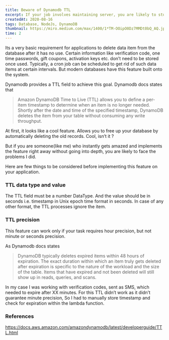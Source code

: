 ```yaml
---
title: Beware of Dynamodb TTL
excerpt: If your job involves maintaining server, you are likely to stumble onto this issue sooner or later. Unlike CPU load, high traffic etc..
createdAt: 2020-08-16
tags: Database, NodeJs, DynamoDB
thumbnail: https://miro.medium.com/max/1400/1*TM-OOipO0Dz7MMDt0bQ_AQ.jpeg
time: 2
---
```


Its a very basic requirement for applications to delete data item from the database after it has no use. Certain information like verification code, one time passwords, gift coupons, activation keys etc. don’t need to be stored once used. Typically, a cron job can be scheduled to get rid of such data items at certain intervals. But modern databases have this feature built onto the system.

Dynamodb provides a TTL field to achieve this goal. Dynamodb docs states that

> Amazon DynamoDB Time to Live (TTL) allows you to define a per-item timestamp to determine when an item is no longer needed. Shortly after the date and time of the specified timestamp, DynamoDB deletes the item from your table without consuming any write throughput.

At first, it looks like a cool feature. Allows you to free up your database by automatically deleting the old records. Cool, isn’t it ?

But if you are someone(like me) who instantly gets amazed and implements the feature right away without going into depth, you are likely to face the problems I did.

Here are few things to be considered before implementing this feature on your application.

### TTL data type and value

The TTL field must be a number DataType. And the value should be in seconds i.e. timestamp in Unix epoch time format in seconds. In case of any other format, the TTL processes ignore the item.

### TTL precision

This feature can work only if your task requires hour precision, but not minute or seconds precision.

As Dynamodb docs states

> DynamoDB typically deletes expired items within 48 hours of expiration. The exact duration within which an item truly gets deleted after expiration is specific to the nature of the workload and the size of the table. Items that have expired and not been deleted will still show up in reads, queries, and scans.

In my case I was working with verification codes, sent as SMS, which needed to expire after XX minutes. For this TTL didn’t work as it didn’t guarantee minute precision, So I had to manually store timestamp and check for expiration within the lambda function.

### References
https://docs.aws.amazon.com/amazondynamodb/latest/developerguide/TTL.html